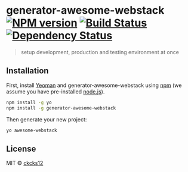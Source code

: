 # generator-awesome-webstack [![NPM version][npm-image]][npm-url] [![Build Status][travis-image]][travis-url] [![Dependency Status][daviddm-image]][daviddm-url]
> setup development, production and testing environment at once

## Installation

First, install [Yeoman](http://yeoman.io) and generator-awesome-webstack using [npm](https://www.npmjs.com/) (we assume you have pre-installed [node.js](https://nodejs.org/)).

```bash
npm install -g yo
npm install -g generator-awesome-webstack
```

Then generate your new project:

```bash
yo awesome-webstack
```

## License

MIT © [ckcks12](http://ckcks12.com)


[npm-image]: https://badge.fury.io/js/generator-awesome-webstack.svg
[npm-url]: https://npmjs.org/package/generator-awesome-webstack
[travis-image]: https://travis-ci.org/ckcks12/generator-awesome-webstack.svg?branch=master
[travis-url]: https://travis-ci.org/ckcks12/generator-awesome-webstack
[daviddm-image]: https://david-dm.org/ckcks12/generator-awesome-webstack.svg?theme=shields.io
[daviddm-url]: https://david-dm.org/ckcks12/generator-awesome-webstack
